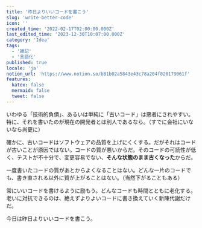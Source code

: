 ```yaml
---
title: '昨日よりいいコードを書こう'
slug: 'write-better-code'
icon: ''
created_time: '2022-02-17T02:00:00.000Z'
last_edited_time: '2023-12-30T10:07:00.000Z'
category: 'Idea'
tags:
  - '雑記'
  - '言語化'
published: true
locale: 'ja'
notion_url: 'https://www.notion.so/b81b02a5843e43c78a204f020179061f'
features:
  katex: false
  mermaid: false
  tweet: false
---
```


いわゆる「技術的負債」、あるいは単純に「古いコード」は悪者にされやすい。特に、それを書いたのが現在の開発者とは別人であるなら。（すでに会社にいないなら尚更に）

確かに、古いコードはソフトウェアの品質を上げにくくする。だがそれはコードが古いことが原因ではない。コードの質が悪いからだ。そのコードの可読性が低く、テストが不十分で、変更容易でない、**そんな状態のまま古くなった**からだ。

一度書いたコードの質があとからよくなることはない。どんな一片のコードでも、書き直される以外に質が上がることはない。（当然下がることもある）

常にいいコードを書けるように励もう。どんなコードも時間とともに老化する。老いに対抗できるのは、絶えずよりよいコードに書き換えていく新陳代謝だけだ。

今日は昨日よりいいコードを書こう。
